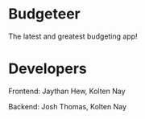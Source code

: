 # Budgeteer
The latest and greatest budgeting app!

# Developers
Frontend: Jaythan Hew, Kolten Nay

Backend: Josh Thomas, Kolten Nay

